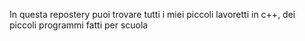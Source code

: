 In questa repostery puoi trovare tutti i miei piccoli lavoretti in c++, dei piccoli programmi fatti per scuola